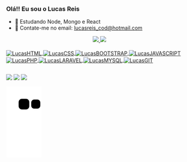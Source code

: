 ### Olá!! Eu sou o Lucas Reis 



- 🌱 Estudando Node, Mongo e React
- 💬 Contate-me no email: lucasreis_cod@hotmail.com

<div align="center">
  <a href="https://github.com/9reis">
  <img height="180em" src="https://github-readme-stats.vercel.app/api?username=9reis&show_icons=true&theme=dark&include_all_commits=true&count_private=true"/>
  <img height="180em" src="https://github-readme-stats.vercel.app/api/top-langs/?username=9reis&layout=compact&langs_count=7&theme=dark"/>
</div>

  <div style="display: inline_block"><br>
    
 <img src="https://cdn.jsdelivr.net/gh/devicons/devicon/icons/html5/html5-original.svg" align="center" alt="LucasHTML" height="40" width="50"/>

<img src="https://cdn.jsdelivr.net/gh/devicons/devicon/icons/css3/css3-original.svg" align="center" alt="LucasCSS" height="40" width="50" /> 

<img src="https://cdn.jsdelivr.net/gh/devicons/devicon/icons/bootstrap/bootstrap-original.svg" align="center" alt="LucasBOOTSTRAP" height="50" width="60" />


<img src="https://cdn.jsdelivr.net/gh/devicons/devicon/icons/javascript/javascript-original.svg" align="center" alt="LucasJAVASCRIPT" height="40" width="50" />
    
    
<img src="https://cdn.jsdelivr.net/gh/devicons/devicon/icons/php/php-original.svg" align="center" alt="LucasPHP" height="70" width="80" />
          
         
<img src="https://cdn.jsdelivr.net/gh/devicons/devicon/icons/laravel/laravel-plain-wordmark.svg" align="center" alt="LucasLARAVEL" height="50" width="60" />
   
    
<img src="https://cdn.jsdelivr.net/gh/devicons/devicon/icons/mysql/mysql-original-wordmark.svg" align="center" alt="LucasMYSQL" height="80" width="90" />
          
    
<img src="https://cdn.jsdelivr.net/gh/devicons/devicon/icons/git/git-original.svg" align="center" alt="LucasGIT" height="50" width="60" />
          
   
  
</div>
  
  ##
  
  <div>
  <a href="https://instagram.com/rafaballerini" target="_blank"><img src="https://img.shields.io/badge/-Instagram-%23E4405F?style=for-the-badge&logo=instagram&logoColor=white" target="_blank"></a>
  <a href = "mailto:lucasreis_cod@hotmail.com"><img src="https://img.shields.io/badge/-Gmail-%23333?style=for-the-badge&logo=gmail&logoColor=white" target="_blank"></a>
  <a href="https://www.linkedin.com/in/rafaella-ballerini-45875016a" target="_blank"><img src="https://img.shields.io/badge/-LinkedIn-%230077B5?style=for-the-badge&logo=linkedin&logoColor=white" target="_blank"></a>
    
  ![Snake animation](https://github.com/rafaballerini/rafaballerini/blob/output/github-contribution-grid-snake.svg)
    
  </div>

